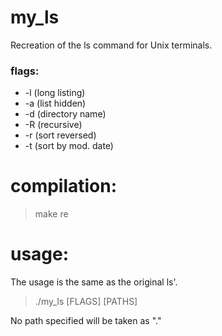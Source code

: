# my_ls

Recreation of the ls command for Unix terminals.

### flags:

* -l (long listing)
* -a (list hidden)
* -d (directory name)
* -R (recursive)
* -r (sort reversed)
* -t (sort by mod. date)

# compilation:
> make re

# usage:
The usage is the same as the original ls'.

> ./my_ls [FLAGS] [PATHS]

No path specified will be taken as "."
